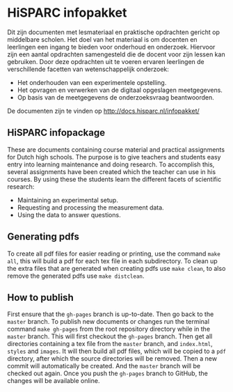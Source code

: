 HiSPARC infopakket
==================

Dit zijn documenten met lesmateriaal en praktische opdrachten gericht op
middelbare scholen. Het doel van het materiaal is om docenten en
leerlingen een ingang te bieden voor onderhoud en onderzoek. Hiervoor
zijn een aantal opdrachten samengesteld die de docent voor zijn lessen
kan gebruiken. Door deze opdrachten uit te voeren ervaren leerlingen de
verschillende facetten van wetenschappelijk onderzoek:

- Het onderhouden van een experimentele opstelling.
- Het opvragen en verwerken van de digitaal opgeslagen meetgegevens.
- Op basis van de meetgegevens de onderzoeksvraag beantwoorden. 

De documenten zijn te vinden op http://docs.hisparc.nl/infopakket/


HiSPARC infopackage
-------------------

These are documents containing course material and practical assignments
for Dutch high schools. The purpose is to give teachers and students easy
entry into learning maintenance and doing research. To accomplish this,
several assignments have been created which the teacher can use in his
courses. By using these the students learn the different facets of
scientific research:

- Maintaining an experimental setup.
- Requesting and processing the measurement data.
- Using the data to answer questions.


Generating pdfs
---------------

To create all pdf files for easier reading or printing, use the command
`make all`, this will build a pdf for each tex file in each
subdirectory. To clean up the extra files that are generated when
creating pdfs use `make clean`, to also remove the generated pdfs use
`make distclean`.


How to publish
--------------

First ensure that the `gh-pages` branch is up-to-date. Then go back to
the `master` branch. To publish new documents or changes run the
terminal command `make gh-pages` from the root repository directory
while in the `master` branch. This will first checkout the `gh-pages`
branch. Then get all directories containing a tex file from the `master`
branch, and `index.html`, `styles` and `images`. It will then build all
pdf files, which will be copied to a `pdf` directory, after which the
source directories will be removed. Then a new commit will automatically
be created. And the `master` branch will be checked out again. Once you
push the `gh-pages` branch to GitHub, the changes will be available
online.
